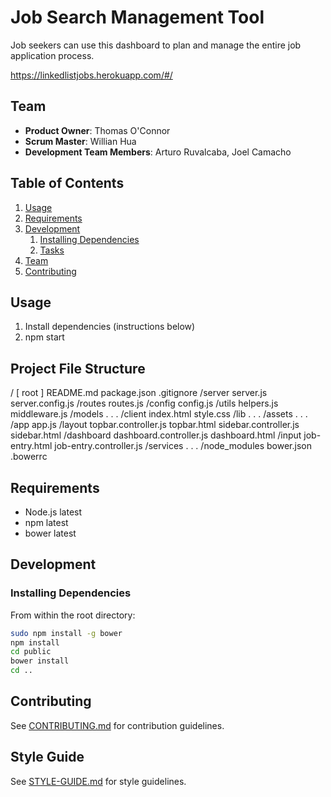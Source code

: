 # Job Search Management Tool

Job seekers can use this dashboard to plan and manage the entire job application process.

https://linkedlistjobs.herokuapp.com/#/

## Team

  - __Product Owner__: Thomas O'Connor
  - __Scrum Master__: Willian Hua
  - __Development Team Members__: Arturo Ruvalcaba, Joel Camacho

## Table of Contents

1. [Usage](#Usage)
1. [Requirements](#requirements)
1. [Development](#development)
    1. [Installing Dependencies](#installing-dependencies)
    1. [Tasks](#tasks)
1. [Team](#team)
1. [Contributing](#contributing)

## Usage
1. Install dependencies (instructions below)
2. npm start

## Project File Structure
/ [ root ] 
 	README.md
 	package.json
.gitignore
/server
server.js
   	server.config.js
	/routes
routes.js
/config
	config.js
/utils
	helpers.js
middleware.js
/models
  		 . . .
/client
	index.html
    	style.css
	/lib
		. . .
/assets
		. . .
  	/app
      		app.js
      		/layout
	        	topbar.controller.js
	        	topbar.html
		sidebar.controller.js
		sidebar.html
/dashboard
dashboard.controller.js
        	dashboard.html
	      		/input
				job-entry.html
				job-entry.controller.js
     		/services
			. . .
/node_modules
bower.json
.bowerrc

## Requirements

- Node.js latest
- npm latest
- bower latest

## Development

### Installing Dependencies

From within the root directory:

```sh
sudo npm install -g bower
npm install
cd public
bower install
cd ..
```

## Contributing

See [CONTRIBUTING.md](CONTRIBUTING.md) for contribution guidelines.

## Style Guide

See [STYLE-GUIDE.md](STYLE-GUIDE.md) for style guidelines.
